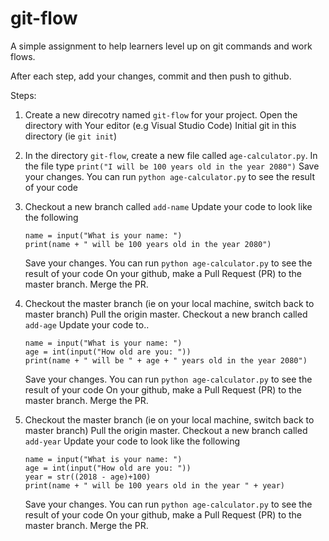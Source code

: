 # git-flow
A simple assignment to help learners level up on git commands and work flows.



After each step, add your changes, commit and then push to github.

Steps:

1. Create a new direcotry named `git-flow` for your project.
   Open the directory with Your editor (e.g Visual Studio Code)
   Initial git in this directory (ie `git init`)
   

2. In the directory `git-flow`, create a new file called `age-calculator.py`.
   In the file type `print("I will be 100 years old in the year 2080")`
   Save your changes. You can run `python age-calculator.py` to see the result of your code


3. Checkout a new branch called `add-name`
   Update your code to look like the following
   ```
   name = input("What is your name: ")
   print(name + " will be 100 years old in the year 2080")
   ```
   Save your changes. You can run `python age-calculator.py` to see the result of your code
   On your github, make a Pull Request (PR) to the master branch.
   Merge the PR.


4. Checkout the master branch (ie on your local machine, switch back to master branch)
   Pull the origin master.
   Checkout a new branch called `add-age`
   Update your code to..
   ```
   name = input("What is your name: ")
   age = int(input("How old are you: "))
   print(name + " will be " + age + " years old in the year 2080")
   ```
   Save your changes. You can run `python age-calculator.py` to see the result of your code
   On your github, make a Pull Request (PR) to the master branch.
   Merge the PR.

5. Checkout the master branch (ie on your local machine, switch back to master branch)
   Pull the origin master.
   Checkout a new branch called `add-year`
   Update your code to look like the following
   ```
   name = input("What is your name: ")
   age = int(input("How old are you: "))
   year = str((2018 - age)+100)
   print(name + " will be 100 years old in the year " + year)
   ```
   Save your changes. You can run `python age-calculator.py` to see the result of your code
   On your github, make a Pull Request (PR) to the master branch.
   Merge the PR.
